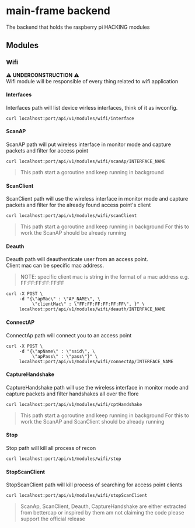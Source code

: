 # main-frame backend
The backend that holds the raspberry pi HACKING modules

## Modules

### Wifi
:warning: __UNDERCONSTRUCTION__ :warning:\
Wifi module will be responsible of every thing related to wifi application 

#### Interfaces
Interfaces path will list device wirless interfaces, think of it as iwconfig.
```console
curl localhost:port/api/v1/modules/wifi/interface
```

#### ScanAP
ScanAP path will put wireless interface in monitor mode and capture packets and filter for access point 
```console
curl localhost:port/api/v1/modules/wifi/scanAp/INTERFACE_NAME
```
>This path start a goroutine and keep running in background

#### ScanClient
ScanClient path will use the wireless interface in monitor mode and capture packets and filter for the already found access point's client 
```console
curl localhost:port/api/v1/modules/wifi/scanClient
```
>This path start a goroutine and keep running in background
>For this to work the ScanAP should be already running

#### Deauth
Deauth path will deauthenticate user from an access point.\
Client mac can be specific mac address.
>NOTE: specific client mac is string in the format of a mac address e.g. FF:FF:FF:FF:FF:FF

```console
curl -X POST \
     -d "{\"apMac\" : \"AP_NAME\", \
          \"clientMac\" : \"FF:FF:FF:FF:FF:FF\", }" \
     localhost:port/api/v1/modules/wifi/deauth/INTERFACE_NAME
```

#### ConnectAP
ConnectAp path will connect you to an access point
```console
curl -X POST \
     -d "{\"apName\" : \"ssid\", \
          \"apPass\" : \"pass\"}" \
     localhost:port/api/v1/modules/wifi/connectAp/INTERFACE_NAME
```

#### CaptureHandshake
CaptureHandshake path will use the wireless interface in monitor mode and capture packets and filter handshakes all over the flore
```console
curl localhost:port/api/v1/modules/wifi/cptHandshake
```
>This path start a goroutine and keep running in background
>For this to work the ScanAP and ScanClient should be already running

#### Stop
Stop path will kill all process of recon
```console
curl localhost:port/api/v1/modules/wifi/stop
```

#### StopScanClient
StopScanClient path will kill process of searching for access point clients 
```console
curl localhost:port/api/v1/modules/wifi/stopScanClient
```
>ScanAp, ScanClient, Deauth, CaptureHandshake are either extracted from bettercap or inspired by them am not claiming the code please support the official release 
